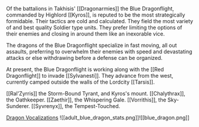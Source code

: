 Of the battalions in Takhisis' [[Dragonarmies]] the Blue Dragonflight, commanded by Highlord [[Kyros]], is reputed to be the most strategically formidable. Their tactics are cold and calculated. They field the most variety of and best quality Soldier type units. They prefer limiting the options of their enemies and closing in around them like an inexorable vice.

The dragons of the Blue Dragonflight specialize in fast moving, all out assaults, preferring to overwhelm their enemies with speed and devastating attacks or else withdrawing before a defense can be organized.

At present, the Blue Dragonflight is working along with the [[Red Dragonflight]] to invade [[Sylvanesti]]. They advance from the west, currently camped outside the walls of the Lordcity [[Tarsis]].

[[Ral'Zyrris]] the Storm-Bound Tyrant, and Kyros's mount.
[[Chalythrax]], the Oathkeeper.
[[Zaethir]], the Whispering Gale.
[[Vorrithis]], the Sky-Sunderer.
[[Syvrenyx]], the Tempest-Touched.

[Dragon Vocalizations](https://www.youtube.com/watch?v=cd8JOfaTJVw&t=175s)
![[adult_blue_dragon_stats.png]]![[blue_dragon.png]]